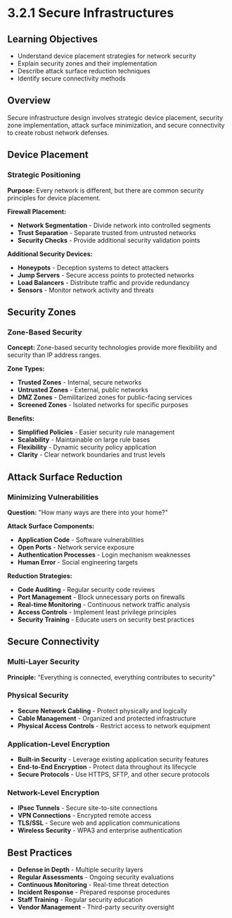 # 3.2.1 Secure Infrastructures

## Learning Objectives
- Understand device placement strategies for network security
- Explain security zones and their implementation
- Describe attack surface reduction techniques
- Identify secure connectivity methods

## Overview
Secure infrastructure design involves strategic device placement, security zone implementation, attack surface minimization, and secure connectivity to create robust network defenses.

## Device Placement

### Strategic Positioning
**Purpose:** Every network is different, but there are common security principles for device placement.

**Firewall Placement:**
- **Network Segmentation** - Divide network into controlled segments
- **Trust Separation** - Separate trusted from untrusted networks
- **Security Checks** - Provide additional security validation points

**Additional Security Devices:**
- **Honeypots** - Deception systems to detect attackers
- **Jump Servers** - Secure access points to protected networks
- **Load Balancers** - Distribute traffic and provide redundancy
- **Sensors** - Monitor network activity and threats

## Security Zones

### Zone-Based Security
**Concept:** Zone-based security technologies provide more flexibility and security than IP address ranges.

**Zone Types:**
- **Trusted Zones** - Internal, secure networks
- **Untrusted Zones** - External, public networks
- **DMZ Zones** - Demilitarized zones for public-facing services
- **Screened Zones** - Isolated networks for specific purposes

**Benefits:**
- **Simplified Policies** - Easier security rule management
- **Scalability** - Maintainable on large rule bases
- **Flexibility** - Dynamic security policy application
- **Clarity** - Clear network boundaries and trust levels

## Attack Surface Reduction

### Minimizing Vulnerabilities
**Question:** "How many ways are there into your home?"

**Attack Surface Components:**
- **Application Code** - Software vulnerabilities
- **Open Ports** - Network service exposure
- **Authentication Processes** - Login mechanism weaknesses
- **Human Error** - Social engineering targets

**Reduction Strategies:**
- **Code Auditing** - Regular security code reviews
- **Port Management** - Block unnecessary ports on firewalls
- **Real-time Monitoring** - Continuous network traffic analysis
- **Access Controls** - Implement least privilege principles
- **Security Training** - Educate users on security best practices

## Secure Connectivity

### Multi-Layer Security
**Principle:** "Everything is connected, everything contributes to security"

### Physical Security
- **Secure Network Cabling** - Protect physically and logically
- **Cable Management** - Organized and protected infrastructure
- **Physical Access Controls** - Restrict access to network equipment

### Application-Level Encryption
- **Built-in Security** - Leverage existing application security features
- **End-to-End Encryption** - Protect data throughout its lifecycle
- **Secure Protocols** - Use HTTPS, SFTP, and other secure protocols

### Network-Level Encryption
- **IPsec Tunnels** - Secure site-to-site connections
- **VPN Connections** - Encrypted remote access
- **TLS/SSL** - Secure web and application communications
- **Wireless Security** - WPA3 and enterprise authentication

## Best Practices
- **Defense in Depth** - Multiple security layers
- **Regular Assessments** - Ongoing security evaluations
- **Continuous Monitoring** - Real-time threat detection
- **Incident Response** - Prepared response procedures
- **Staff Training** - Regular security education
- **Vendor Management** - Third-party security oversight